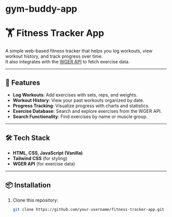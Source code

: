 # gym-buddy-app
# 🏋️ Fitness Tracker App

A simple web-based fitness tracker that helps you log workouts, view workout history, and track progress over time.  
It also integrates with the [WGER API](https://wger.de/en/software/api) to fetch exercise data.

---

## 🚀 Features
- **Log Workouts**: Add exercises with sets, reps, and weights.
- **Workout History**: View your past workouts organized by date.
- **Progress Tracking**: Visualize progress with charts and statistics.
- **Exercise Database**: Search and explore exercises from the WGER API.
- **Search Functionality**: Find exercises by name or muscle group.

---

## 🛠️ Tech Stack
- **HTML, CSS, JavaScript (Vanilla)**
- **Tailwind CSS** (for styling)
- **WGER API** (for exercise data)

---

## 📦 Installation
1. Clone this repository:
   ```bash
   git clone https://github.com/your-username/fitness-tracker-app.git


